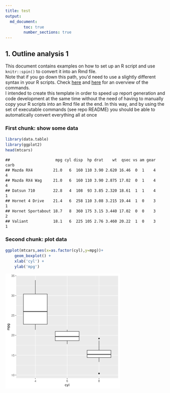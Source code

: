 ```yaml
---
title: test
output: 
  md_document:
        toc: true
        number_sections: true
---
```

## 1. Outline analysis 1
This document contains examples on how to set up an R script and use `knitr::spin()` to convert it into an Rmd file. <br/>
Note that if you go down this path, you'd need to use a slightly different syntax in your R scripts. Check [here](https://bookdown.org/yihui/rmarkdown-cookbook/spin.html) and [here](https://rpubs.com/alobo/spintutorial) for an overview of the commands. <br/>
I intended to create this template in order to speed up report generation and code development at the same time 
without the need of having to manually copy your R scripts into an Rmd file at the end.
In this way, and by using the set of executable commands (see repo README) you should be able to automatically convert everything all at once <br/>



### First chunk: show some data


```r
library(data.table)
library(ggplot2)
head(mtcars)
```

```
##                    mpg cyl disp  hp drat    wt  qsec vs am gear carb
## Mazda RX4         21.0   6  160 110 3.90 2.620 16.46  0  1    4    4
## Mazda RX4 Wag     21.0   6  160 110 3.90 2.875 17.02  0  1    4    4
## Datsun 710        22.8   4  108  93 3.85 2.320 18.61  1  1    4    1
## Hornet 4 Drive    21.4   6  258 110 3.08 3.215 19.44  1  0    3    1
## Hornet Sportabout 18.7   8  360 175 3.15 3.440 17.02  0  0    3    2
## Valiant           18.1   6  225 105 2.76 3.460 20.22  1  0    3    1
```

### Second chunk: plot data


```r
ggplot(mtcars,aes(x=as.factor(cyl),y=mpg))+ 
    geom_boxplot() + 
    xlab('cyl') + 
    ylab('mpg')
```

![plot of chunk chunk2](analysis1//chunk2-1.png)

